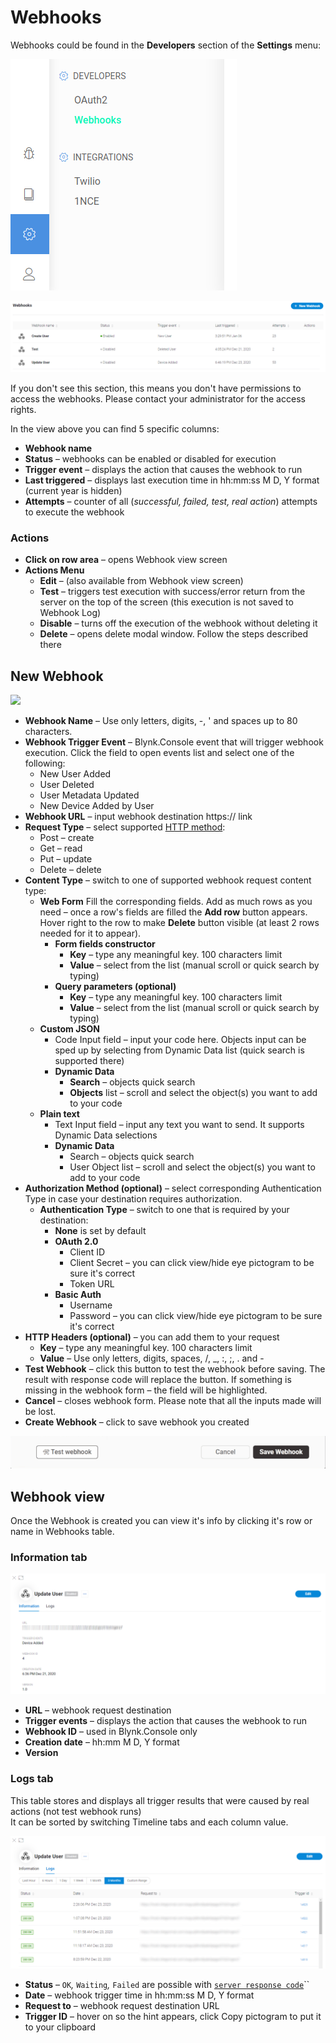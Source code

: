 # Webhooks

Webhooks could be found in the **Developers** section of the **Settings** menu:

![](../../../.gitbook/assets/webhook-menu.png)

![](../../../.gitbook/assets/webhooks.png)

If you don't see this section, this means you don't have permissions to access the webhooks. Please contact your administrator for the access rights.

In the view above you can find 5 specific columns:

* **Webhook name**
* **Status** – webhooks can be enabled or disabled for execution
* **Trigger event** – displays the action that causes the webhook to run
* **Last triggered** – displays last execution time in hh:mm:ss M D, Y format \(current year is hidden\)
* **Attempts** – counter of all \(_successful, failed, test, real action_\) attempts to execute the webhook

### Actions

* **Click on row area** – opens Webhook view screen
* **Actions Menu**
  * **Edit** – \(also available from Webhook view screen\)
  * **Test** – triggers test execution with success/error return from the server on the top of the screen \(this execution is not saved to Webhook Log\)
  * **Disable** – turns off the execution of the webhook without deleting it
  * **Delete** – opens delete modal window. Follow the steps described there 

## New Webhook

![](../../../.gitbook/assets/new-webhook.gif)

* **Webhook Name** – Use only letters, digits, -, ' and spaces up to 80 characters. 
* **Webhook Trigger Event** – Blynk.Console event that will trigger webhook execution. Click the field to open events list and select one of the following:
  * New User Added
  * User Deleted
  * User Metadata Updated
  * New Device Added by User 
* **Webhook URL** – input webhook destination https:// link  
* **Request Type** – select supported [HTTP method](https://www.restapitutorial.com/lessons/httpmethods.html):
  * Post – create
  * Get – read
  * Put – update
  * Delete – delete 
* **Content Type** – switch to one of supported webhook request content type: 
  * **Web Form**  Fill the corresponding fields.  Add as much rows as you need – once a row's fields are filled the **Add row** button appears. Hover right to the row to make **Delete** button visible \(at least 2 rows needed for it to appear\).
    * **Form fields constructor**
      * **Key** – type any meaningful key. 100 characters limit
      * **Value** – select from the list \(manual scroll or quick search by typing\)
    * **Query parameters \(optional\)**
      * **Key** – type any meaningful key. 100 characters limit
      * **Value** – select from the list \(manual scroll or quick search by typing\) 
  * **Custom JSON**
    * Code Input field – input your code here. Objects input can be sped up by selecting from Dynamic Data list \(quick search is supported there\)
    * **Dynamic Data**
      * **Search** – objects quick search 
      * **Objects** list – scroll and select the object\(s\) you want to add to your code
  * **Plain text**
    * Text Input field – input any text you want to send. It supports Dynamic Data selections
    * **Dynamic Data**
      * Search – objects quick search
      * User Object list – scroll and select the object\(s\) you want to add to your code
* **Authorization Method \(optional\)** – select corresponding Authentication Type in case your destination requires authorization.
  * **Authentication Type** – switch to one that is required by your destination:
    * **None** is set by default
    * **OAuth 2.0**
      * Client ID 
      * Client Secret – you can click view/hide eye pictogram to be sure it's correct
      * Token URL
    * **Basic Auth**
      * Username
      * Password – you can click view/hide eye pictogram to be sure it's correct
* **HTTP Headers \(optional\)** – you can add them to your request
  * **Key** – type any meaningful key. 100 characters limit
  * **Value** – Use only letters, digits, spaces, /, \_, :, ;, . and - 
* **Test Webhook** – click this button to test the webhook before saving. The result with response code will replace the button. If something is missing in the webhook form – the field will be highlighted.
* **Cancel** – closes webhook form. Please note that all the inputs made will be lost.
* **Create Webhook** – click to save webhook you created

![](../../../.gitbook/assets/test-webhook.gif)

## Webhook view

Once the Webhook is created you can view it's info by clicking it's row or name in Webhooks table.

### Information tab

![Information tab](../../../.gitbook/assets/webhook_view.png)

* **URL** – webhook request destination 
* **Trigger events** – displays the action that causes the webhook to run
* **Webhook ID** – used in Blynk.Console only 
* **Creation date** – hh:mm M D, Y format
* **Version**

### Logs tab

This table stores and displays all trigger results that were caused by real actions \(not test webhook runs\)  
It can be sorted by switching Timeline tabs and each column value.

![Logs table](../../../.gitbook/assets/webhook_log.png)

* **Status** – `OK`_,_ `Waiting`_,_ `Failed` are possible with [`server response code`](https://developer.mozilla.org/en-US/docs/Web/HTTP/Status)\`\`
* **Date** – webhook trigger time in hh:mm:ss M D, Y format 
* **Request to** – webhook request destination URL
* **Trigger ID** – hover on so the hint appears, click Copy pictogram to put it to your clipboard


